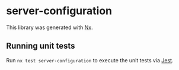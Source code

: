 # server-configuration

This library was generated with [Nx](https://nx.dev).

## Running unit tests

Run `nx test server-configuration` to execute the unit tests via [Jest](https://jestjs.io).
